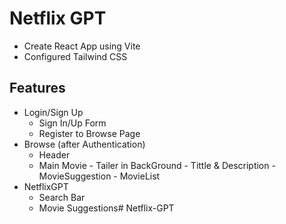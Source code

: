 # Netflix GPT

- Create React App using Vite
- Configured Tailwind CSS


## Features
- Login/Sign Up
     - Sign In/Up Form
     - Register to Browse Page
- Browse (after Authentication)
   - Header
   - Main Movie
          - Tailer in BackGround
          - Tittle & Description
          - MovieSuggestion
               - MovieList
- NetflixGPT 
    - Search Bar
    - Movie Suggestions#   N e t f l i x - G P T  
 